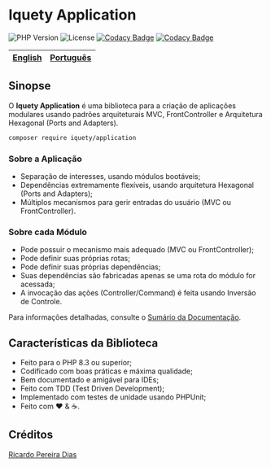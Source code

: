 # Iquety Application

![PHP Version](https://img.shields.io/badge/php-%5E8.3-blue)
![License](https://img.shields.io/badge/license-MIT-blue)
[![Codacy Badge](https://app.codacy.com/project/badge/Coverage/6383da378a75457fa11a4e403d7ddd19)](https://app.codacy.com/gh/iquety/application/dashboard?utm_source=gh&utm_medium=referral&utm_content=&utm_campaign=Badge_coverage)
[![Codacy Badge](https://app.codacy.com/project/badge/Grade/6383da378a75457fa11a4e403d7ddd19)](https://app.codacy.com/gh/iquety/application/dashboard?utm_source=gh&utm_medium=referral&utm_content=&utm_campaign=Badge_grade)

[English](../../readme.md) | [Português](leiame.md)
-- | --

## Sinopse

O **Iquety Application** é uma biblioteca para a criação de aplicações modulares usando
padrões arquiteturais MVC, FrontController e Arquitetura Hexagonal (Ports and Adapters).

```bash
composer require iquety/application
```

### Sobre a Aplicação

- Separação de interesses, usando módulos bootáveis;
- Dependências extremamente flexíveis, usando arquitetura Hexagonal (Ports and Adapters);
- Múltiplos mecanismos para gerir entradas do usuário (MVC ou FrontController).

### Sobre cada Módulo

- Pode possuir o mecanismo mais adequado (MVC ou FrontController);
- Pode definir suas próprias rotas;
- Pode definir suas próprias dependências;
- Suas dependências são fabricadas apenas se uma rota do módulo for acessada;
- A invocação das ações (Controller/Command) é feita usando Inversão de Controle.

Para informações detalhadas, consulte o [Sumário da Documentação](indice.md).

## Características da Biblioteca

- Feito para o PHP 8.3 ou superior;
- Codificado com boas práticas e máxima qualidade;
- Bem documentado e amigável para IDEs;
- Feito com TDD (Test Driven Development);
- Implementado com testes de unidade usando PHPUnit;
- Feito com :heart: &amp; :coffee:.

## Créditos

[Ricardo Pereira Dias](https://www.ricardopedias.com.br)
